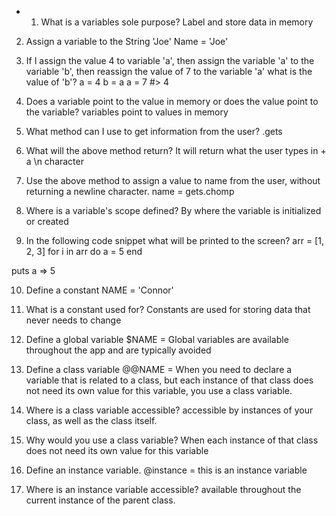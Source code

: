 * 1. What is a variables sole purpose?
Label and store data in memory

2. Assign a variable to the String 'Joe'
Name = 'Joe'

3. If I assign the value 4 to variable 'a', then assign the variable 'a' to the variable 'b', then reassign the value of 7 to the variable 'a' what is the value of 'b'?
a = 4
b = a
a = 7
#> 4

4. Does a variable point to the value in memory or does the value point to the variable?
variables point to values in memory

5. What method can I use to get information from the user?
.gets

6. What will the above method return?
It will return what the user types in + a \n character

7. Use the above method to assign a value to name from the user, without returning a newline character.
name = gets.chomp

8. Where is a variable's scope defined?
By where the variable is initialized or created

9. In the following code snippet what will be printed to the screen?
arr = [1, 2, 3]
for i in arr do
  a = 5
end

puts a
=> 5


10. Define a constant
NAME = 'Connor'

11. What is a constant used for?
Constants are used for storing data that never needs to change

12. Define a global variable
$NAME = Global variables are available throughout the app and are typically avoided

13. Define a class variable
@@NAME = When you need to declare a variable that is related to a class, but each instance of that class does not need its own value for this variable, you use a class variable.

14. Where is a class variable accessible?
accessible by instances of your class, as well as the class itself.

15. Why would you use a class variable?
When each instance of that class does not need its own value for this variable

16. Define an instance variable.
@instance = this is an instance variable

17. Where is an instance variable accessible?
available throughout the current instance of the parent class.
